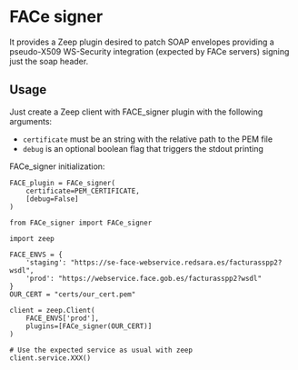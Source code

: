 # FACe signer

It provides a Zeep plugin desired to patch SOAP envelopes providing a pseudo-X509 WS-Security integration (expected by FACe servers) signing just the soap header.

## Usage

Just create a Zeep client with FACE_signer plugin with the following arguments:
  - `certificate` must be an string with the relative path to the PEM file
  - `debug` is an optional boolean flag that triggers the stdout printing

FACe_signer initialization:
```
FACE_plugin = FACe_signer(
    certificate=PEM_CERTIFICATE,
    [debug=False]
)
```


```
from FACe_signer import FACe_signer

import zeep

FACE_ENVS = {
    'staging': "https://se-face-webservice.redsara.es/facturasspp2?wsdl",
    'prod': "https://webservice.face.gob.es/facturasspp2?wsdl"
}
OUR_CERT = "certs/our_cert.pem"

client = zeep.Client(
    FACE_ENVS['prod'],
    plugins=[FACe_signer(OUR_CERT)]
)

# Use the expected service as usual with zeep
client.service.XXX()

```
